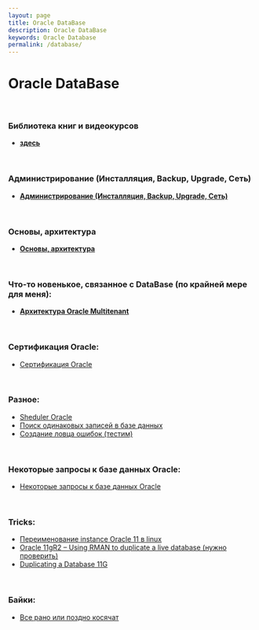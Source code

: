 ```yaml
---
layout: page
title: Oracle DataBase
description: Oracle DataBase
keywords: Oracle Database
permalink: /database/
---
```


# Oracle DataBase

<br/>

### Библиотека книг и видеокурсов

<ul>
    <li><a href="/database/library/"><strong>здесь</strong></a></li>
</ul>

<br/>

### Администрирование (Инсталляция, Backup, Upgrade, Сеть)

<ul>
    <li><a href="/database/adm/"><strong>Администрирование (Инсталляция, Backup, Upgrade, Сеть)</strong></a></li>
</ul>

<br/>

### Основы, архитектура

<ul>
    <li><a href="/database/basics/"><strong>Основы, архитектура</strong></a></li>
</ul>

<br/>

### Что-то новенькое, связанное с DataBase (по крайней мере для меня):

<ul>
    <li><a href="//files.oracledba.net/docs/ru/multitenant/multitenant-wp-t-2995359-ru.pdf"><strong>Архитектура Oracle Multitenant</strong></a></li>
</ul>

<br/>

### Сертификация Oracle:

<ul>
    <li>
        <a href="/database/certification/">Сертификация Oracle</a>
    </li>
</ul>

<br/>

### Разное:

<ul>
    <li>
        <a href="/docs/architecture/other/sheduler/">Sheduler Oracle</a>
    </li>
    <li>
        <a href="/docs/architecture/other/poisk-dublikatov/">Поиск одинаковых записей в базе данных</a>
    </li>
    <li>
        <a href="/docs/architecture/other/oracle-err-catcher/">Создание ловца ошибок (тестим)</a>
    </li>
</ul>

<br/>

### Некоторые запросы к базе данных Oracle:

<ul>
    <li><a href="/docs/architecture/queries/query/">Некоторые запросы к базе данных Oracle</a></li>
</ul>

<br/>

### Tricks:

<ul>
    <li>
        <a href="/database/tricks/rename-oracle-instance/">Переименование instance Oracle 11 в linux</a>
    </li>
    <li>
        <a href="https://newbiedba.wordpress.com/2013/05/17/oracle-11gr2-using-rman-to-duplicate-a-live-database/">Oracle 11gR2 – Using RMAN to duplicate a live database (нужно проверить)</a>
    </li>
    <li>
        <a href="http://docs.oracle.com/cd/B28359_01/backup.111/b28270/rcmdupdb.htm#BRADV168">Duplicating a Database 11G</a>
    </li>
</ul>

<br/>

### Байки:

<ul>
    <li>
        <a href="/database/humor/">Все рано или поздно косячат</a>
    </li>
</ul>
